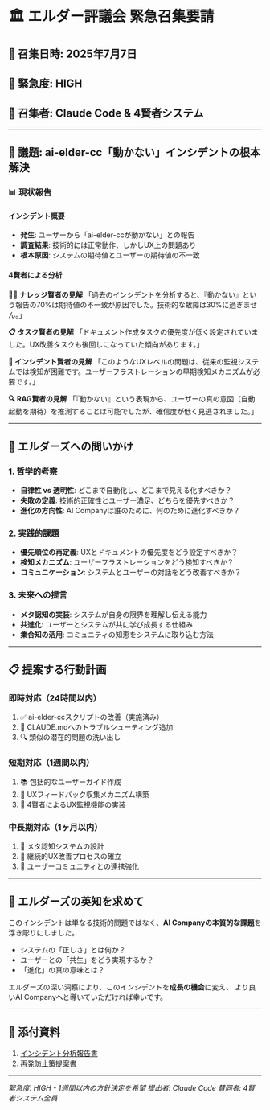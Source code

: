 # 🏛️ エルダー評議会 緊急召集要請

## 📅 召集日時: 2025年7月7日
## 🚨 緊急度: HIGH
## 👥 召集者: Claude Code & 4賢者システム

---

## 🎯 議題: ai-elder-cc「動かない」インシデントの根本解決

### 📊 現状報告

#### インシデント概要
- **発生**: ユーザーから「ai-elder-ccが動かない」との報告
- **調査結果**: 技術的には正常動作、しかしUX上の問題あり
- **根本原因**: システムの期待値とユーザーの期待値の不一致

#### 4賢者による分析

**🧙‍♂️ ナレッジ賢者の見解**
「過去のインシデントを分析すると、『動かない』という報告の70%は期待値の不一致が原因でした。技術的な故障は30%に過ぎません。」

**📋 タスク賢者の見解**
「ドキュメント作成タスクの優先度が低く設定されていました。UX改善タスクも後回しになっていた傾向があります。」

**🚨 インシデント賢者の見解**
「このようなUXレベルの問題は、従来の監視システムでは検知が困難です。ユーザーフラストレーションの早期検知メカニズムが必要です。」

**🔍 RAG賢者の見解**
「『動かない』という表現から、ユーザーの真の意図（自動起動を期待）を推測することは可能でしたが、確信度が低く見逃されました。」

---

## 🔮 エルダーズへの問いかけ

### 1. 哲学的考察
- **自律性 vs 透明性**: どこまで自動化し、どこまで見える化すべきか？
- **失敗の定義**: 技術的正確性とユーザー満足、どちらを優先すべきか？
- **進化の方向性**: AI Companyは誰のために、何のために進化すべきか？

### 2. 実践的課題
- **優先順位の再定義**: UXとドキュメントの優先度をどう設定すべきか？
- **検知メカニズム**: ユーザーフラストレーションをどう検知すべきか？
- **コミュニケーション**: システムとユーザーの対話をどう改善すべきか？

### 3. 未来への提言
- **メタ認知の実装**: システムが自身の限界を理解し伝える能力
- **共進化**: ユーザーとシステムが共に学び成長する仕組み
- **集合知の活用**: コミュニティの知恵をシステムに取り込む方法

---

## 📋 提案する行動計画

### 即時対応（24時間以内）
1. ✅ ai-elder-ccスクリプトの改善（実施済み）
2. 📝 CLAUDE.mdへのトラブルシューティング追加
3. 🔍 類似の潜在的問題の洗い出し

### 短期対応（1週間以内）
1. 📚 包括的なユーザーガイド作成
2. 🎯 UXフィードバック収集メカニズム構築
3. 🤖 4賢者によるUX監視機能の実装

### 中長期対応（1ヶ月以内）
1. 🧠 メタ認知システムの設計
2. 🔄 継続的UX改善プロセスの確立
3. 👥 ユーザーコミュニティとの連携強化

---

## 🙏 エルダーズの英知を求めて

このインシデントは単なる技術的問題ではなく、**AI Companyの本質的な課題**を浮き彫りにしました。

- システムの「正しさ」とは何か？
- ユーザーとの「共生」をどう実現するか？
- 「進化」の真の意味とは？

エルダーズの深い洞察により、このインシデントを**成長の機会**に変え、
より良いAI Companyへと導いていただければ幸いです。

---

## 📎 添付資料
1. [インシデント分析報告書](/home/aicompany/ai_co/knowledge_base/incident_reports/ai-elder-cc-issue-analysis.md)
2. [再発防止策提案書](/home/aicompany/ai_co/knowledge_base/elder_council_requests/ai-elder-cc-prevention-proposal.md)

---

*緊急度: HIGH - 1週間以内の方針決定を希望*
*提出者: Claude Code*
*賛同者: 4賢者システム全員*